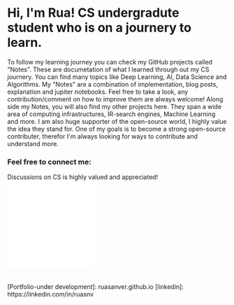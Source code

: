 # Hi, I'm Rua! CS undergradute student who is on a journery to learn.
To follow my learning journey you can check my GitHub projects called "Notes". These are documetation of what I learned through out my CS journery. You can find many topics like Deep Learning, AI, Data Science and Algorithms.
My "Notes" are a combination of implementation, blog posts, explanation and jupiter notebooks. Feel free to take a look, any contribution/comment on how to improve them are always welcome! 
Along side my Notes, you will also find my other projects here. They span a wide area of computing infrastructures, IR-search engines, Machine Learning and more.
I am also huge supporter of the open-source world, I highly value the idea they stand for. 
One of my goals is to become a strong open-source contributer, therefor I'm always looking for ways to contribute and understand more.


### Feel free to connect me:
Discussions on CS is highly valued and appreciated! 
&nbsp;&nbsp;
[![website](./img/linkedin-light.svg)](https://linkedin.com/in/ruasnv)

<br />
[Portfolio-under development]: ruasanver.github.io
[linkedin]: https://linkedin.com/in/ruasnv
